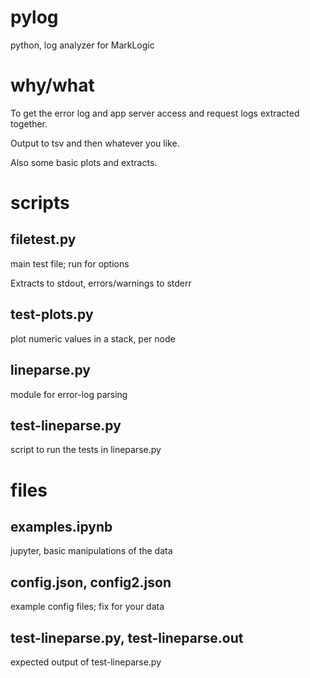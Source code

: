 # pylog
python, log analyzer for MarkLogic

# why/what

To get the error log and app server access and request logs extracted together.

Output to tsv and then whatever you like.

Also some basic plots and extracts.

# scripts

## filetest.py

main test file; run for options

Extracts to stdout, errors/warnings to stderr

## test-plots.py

plot numeric values in a stack, per node

## lineparse.py

module for error-log parsing

## test-lineparse.py

script to run the tests in lineparse.py

# files

## examples.ipynb

jupyter, basic manipulations of the data

## config.json, config2.json

example config files; fix for your data

## test-lineparse.py, test-lineparse.out

expected output of test-lineparse.py
